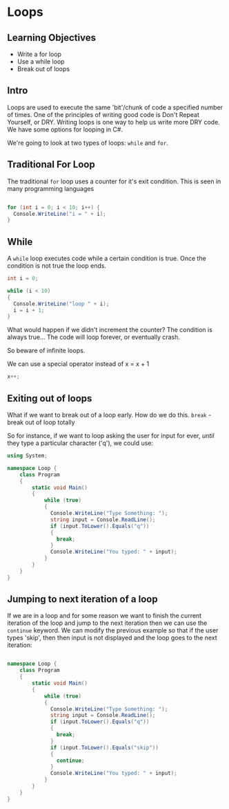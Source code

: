 # Loops

## Learning Objectives
- Write a for loop
- Use a while loop
- Break out of loops

## Intro

Loops are used to execute the same 'bit'/chunk of code a specified number of times. One of the principles of writing good code is Don't Repeat Yourself, or DRY. Writing loops is one way to help us write more DRY code. We have some options for looping in C#.

We're going to look at two types of loops: `while` and `for`. 

## Traditional For Loop

The traditional ```for``` loop uses a counter for it's exit condition.
This is seen in many programming languages

```csharp

for (int i = 0; i < 10; i++) {
  Console.WriteLine("i = " + i);
}
```

## While

A ```while``` loop executes code while a certain condition is true. Once the condition is not true the loop ends. 

```csharp
int i = 0;

while (i < 10) 
{
  Console.WriteLine("loop " + i);
  i = i + 1;
}
```
What would happen if we didn't increment the counter? The condition is always true... The code will loop forever, or eventually crash.

So beware of infinite loops.

We can use a special operator instead of x = x + 1

```csharp
x++;
```

## Exiting out of loops

What if we want to break out of a loop early. How do we do this.
```break``` - break out of loop totally

So for instance, if we want to loop asking the user for input for ever, *until* they type a particular character ('q'), we could use:

```csharp
using System;

namespace Loop {
    class Program
    {
        static void Main()
        {
            while (true)
            {
              Console.WriteLine("Type Something: ");
              string input = Console.ReadLine();
              if (input.ToLower().Equals("q"))
              {
                break;
              }
              Console.WriteLine("You typed: " + input);
            }
        }
    }
}
```

## Jumping to next iteration of a loop

If we are in a loop and for some reason we want to finish the current iteration of the loop and jump to the next iteration then we can use the ```continue``` keyword. We can modify the previous example so that if the user types 'skip', then then input is not displayed and the loop goes to the next iteration:

```csharp

namespace Loop {
    class Program
    {
        static void Main()
        {
            while (true)
            {
              Console.WriteLine("Type Something: ");
              string input = Console.ReadLine();
              if (input.ToLower().Equals("q"))
              {
                break;
              }
              if (input.ToLower().Equals("skip"))
              {
                continue;
              }
              Console.WriteLine("You typed: " + input);
            }
        }
    }
}
```